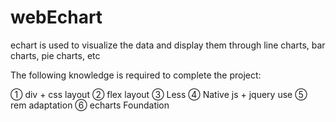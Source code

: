 # webEchart
echart is used to visualize the data and display them through line charts, bar charts, pie charts, etc

The following knowledge is required to complete the project:

 ① div + css layout
 ② flex layout
 ③ Less
 ④ Native js + jquery use
 ⑤ rem adaptation
 ⑥ echarts Foundation
